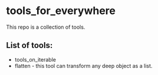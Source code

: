 tools_for_everywhere
====================

This repo is a collection of tools.

List of tools:
--------------

* tools_on_iterable
 * flatten - this tool can transform any deep object as a list.
